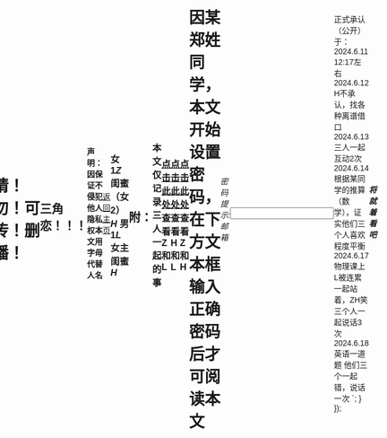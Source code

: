 # *ZHL*（待定）（更新中） 
# 请！勿！传！播！
# 可删
## 三角恋！！！
#### 声明：因保证不侵犯他人隐私权本文用字母代替人名                                                            
[返回主页](https://normyan01.github.io)
### 女1*Z* 闺蜜（女2）*H* 男1*L* 女主闺蜜*H* 
## 附：
### 本文仅记录三人一起的事
### [点击此处](https://normyan01.github.io/cp/zhl/zl)查看Z和L
### [点击此处](https://normyan01.github.io/cp/zhl/hl)查看H和L
### [点击此处](https://normyan01.github.io/cp/zhl/zh)查看Z和H
# 因某郑姓同学，本文开始设置密码，在下方文本框输入正确密码后才可阅读本文
###### 密码提示:邮箱
<html lang="en">
<head>
    <meta charset="UTF-8">
    <meta name="viewport" content="width=device-width, initial-scale=1.0">
    <title>Text Box Change Example</title>
    <style>
        body {
            font-family: Arial, sans-serif;
            display: flex;
            justify-content: center;
            align-items: center;
            height: 100vh;
            margin: 0;
        }
        #container {
            text-align: center;
        }
        textarea {
            width: 100%;
            height: 200px;
        }
    </style>
</head>
<body>
    <div id="container">
        <input type="text" id="textBox">
    </div>

    <script>
        document.getElementById('textBox').addEventListener('input', function() {
            if (this.value === 'j1012100809') {
                let container = document.getElementById('container');
                container.innerHTML = `
                    <textarea readonly>
正式承认（公开）于：2024.6.11 12:17左右
2024.6.12 H不承认，找各种离谱借口
2024.6.13 三人一起互动2次
2024.6.14 根据某同学的推算（数学），证实他们三个人喜欢程度平衡
2024.6.17 物理课上L被连累一起站着，ZH笑 三个人一起说话3次
2024.6.18 英语一道题 他们三个一起错，说话一次
                    </textarea>
                `;
            }
        });
    </script>
</body>
</html>

##### 将就着看吧
